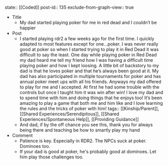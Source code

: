 state:: [[Coded]]
post-id:: 135
exclude-from-graph-view:: true

- Title
  - My dad started playing poker for me in red dead and I couldn’t be happier
- Post
  - I started playing rdr2 a few weeks ago for the first time. I quickly adapted to most features except for one…poker. I was never really good at poker so when I started trying to play it in Red Dead it was difficult to say the least. One day while playing poker in Red Dead my dad heard me tell my friend how I was having a difficult time playing poker and how I kept loosing. A little bit of backstory to my dad is that he loves poker and that he’s always been good at it. My dad has also participated in multiple tournaments for poker and has annual poker meet ups with all his friends. Anyways my dad offered to play for me and I accepted. At first he had some trouble with the controls but once I taught him it was win after win! I love my dad and to spend time with him and doing things that he enjoys too! It’s been amazing to play a game that both me and him like and I love learning the rules and the tricks of poker with him!
    tags:: [[Kinship/Parent]], [[Shared Experiences/Serendipitous]], [[Shared Experiences/Spontaneous Help]], [[Providing Guidance]]
  - And dad, if by the off chance you see this, thank you for always being there and teaching be how to smartly play my hand
- Comment
  - Patience is key. Especially in RDR2. The NPCs suck at poker. Dominoes too.
  - If your dad is good at poker, he's probably good at dominoes. Let him play those challenges too.
